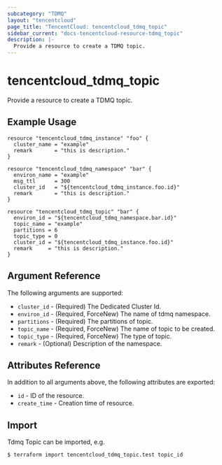 ```yaml
---
subcategory: "TDMQ"
layout: "tencentcloud"
page_title: "TencentCloud: tencentcloud_tdmq_topic"
sidebar_current: "docs-tencentcloud-resource-tdmq_topic"
description: |-
  Provide a resource to create a TDMQ topic.
---
```


# tencentcloud_tdmq_topic

Provide a resource to create a TDMQ topic.

## Example Usage

```hcl
resource "tencentcloud_tdmq_instance" "foo" {
  cluster_name = "example"
  remark       = "this is description."
}

resource "tencentcloud_tdmq_namespace" "bar" {
  environ_name = "example"
  msg_ttl      = 300
  cluster_id   = "${tencentcloud_tdmq_instance.foo.id}"
  remark       = "this is description."
}

resource "tencentcloud_tdmq_topic" "bar" {
  environ_id = "${tencentcloud_tdmq_namespace.bar.id}"
  topic_name = "example"
  partitions = 6
  topic_type = 0
  cluster_id = "${tencentcloud_tdmq_instance.foo.id}"
  remark     = "this is description."
}
```

## Argument Reference

The following arguments are supported:

* `cluster_id` - (Required) The Dedicated Cluster Id.
* `environ_id` - (Required, ForceNew) The name of tdmq namespace.
* `partitions` - (Required) The partitions of topic.
* `topic_name` - (Required, ForceNew) The name of topic to be created.
* `topic_type` - (Required, ForceNew) The type of topic.
* `remark` - (Optional) Description of the namespace.

## Attributes Reference

In addition to all arguments above, the following attributes are exported:

* `id` - ID of the resource.
* `create_time` - Creation time of resource.


## Import

Tdmq Topic can be imported, e.g.

```
$ terraform import tencentcloud_tdmq_topic.test topic_id
```

